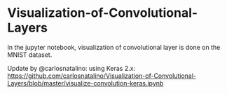 # Visualization-of-Convolutional-Layers

In the jupyter notebook, visualization of convolutional layer is done on the MNIST dataset.

Update by @carlosnatalino: using Keras 2.x: https://github.com/carlosnatalino/Visualization-of-Convolutional-Layers/blob/master/visualize-convolution-keras.ipynb
